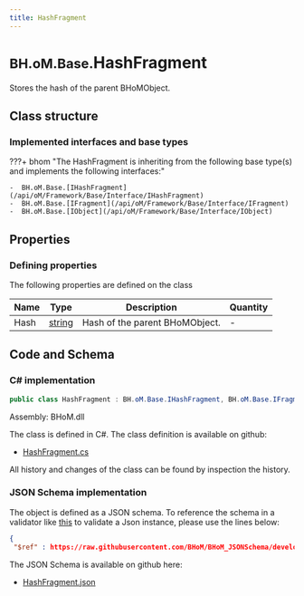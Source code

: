 ```yaml
---
title: HashFragment
---
```


# <small>BH.oM.Base.</small>**HashFragment**

Stores the hash of the parent BHoMObject.

## Class structure

### Implemented interfaces and base types

???+ bhom "The HashFragment is inheriting from the following base type(s) and implements the following interfaces:"

    -  BH.oM.Base.[IHashFragment](/api/oM/Framework/Base/Interface/IHashFragment)
    -  BH.oM.Base.[IFragment](/api/oM/Framework/Base/Interface/IFragment)
    -  BH.oM.Base.[IObject](/api/oM/Framework/Base/Interface/IObject)


## Properties



### Defining properties

The following properties are defined on the class

| Name             | Type             | Description      | Quantity         |
|------------------|------------------|------------------|------------------|
| Hash | [string](https://learn.microsoft.com/en-us/dotnet/api/System.String?view=netstandard-2.0) | Hash of the parent BHoMObject. | - |


## Code and Schema

### C# implementation

``` C# title="C#"
public class HashFragment : BH.oM.Base.IHashFragment, BH.oM.Base.IFragment, BH.oM.Base.IObject
```

Assembly: BHoM.dll

The class is defined in C#. The class definition is available on github:

- [HashFragment.cs](https://github.com/BHoM/BHoM/blob/develop/BHoM/HashFragment.cs)

All history and changes of the class can be found by inspection the history.
### JSON Schema implementation

The object is defined as a JSON schema. To reference the schema in a validator like [this](https://www.jsonschemavalidator.net/) to validate a Json instance, please use the lines below:

``` json title="JSON Schema"
{
 "$ref" : https://raw.githubusercontent.com/BHoM/BHoM_JSONSchema/develop/BHoM/HashFragment.json}
```

The JSON Schema is available on github here:

- [HashFragment.json](https://github.com/BHoM/BHoM_JSONSchema/blob/develop/BHoM/HashFragment.json)
